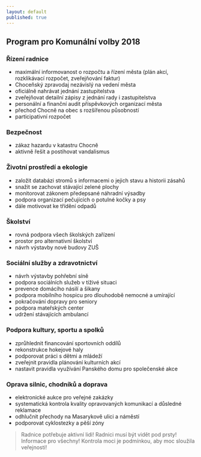```yaml
---
layout: default
published: true
---
```


## Program pro Komunální volby 2018
### Řízení radnice
 - maximální informovanost o rozpočtu a řízení města (plán akcí, rozklikávací rozpočet, zveřejňování faktur)
 - Choceňský zpravodaj nezávislý na vedení města
 - oficiálně nahrávat jednání zastupitelstva
 - zveřejňovat detailní zápisy z jednání rady i zastupitelstva
 - personální a finanční audit příspěvkových organizací města
 - přechod Chocně na obec s rozšířenou působností
 - participativní rozpočet
 
### Bezpečnost
 - zákaz hazardu v katastru Chocně
 - aktivně řešit a postihovat vandalismus

### Životní prostředí a ekologie
 - založit databázi stromů s informacemi o jejich stavu a historii zásahů
 - snažit se zachovat stávající zelené plochy
 - monitorovat zákonem předepsané náhradní výsadby
 - podpora organizací pečujících o potulné kočky a psy
 - dále motivovat ke třídění odpadů
 
### Školství
 - rovná podpora všech školských zařízení
 - prostor pro alternativní školství
 - návrh výstavby nové budovy ZUŠ

### Sociální služby a zdravotnictví
 - návrh výstavby pohřební síně
 - podpora sociálních služeb v tíživé situaci
 - prevence domácího násilí a šikany
 - podpora mobilního hospicu pro dlouhodobě nemocné a umírající
 - pokračování dopravy pro seniory
 - podpora mateřských center
 - udržení stávajících ambulancí

### Podpora kultury, sportu a spolků
 - zprůhlednit financování sportovních oddílů
 - rekonstrukce hokejové haly
 - podporovat práci s dětmi a mládeží
 - zveřejnit pravidla plánování kulturních akcí
 - nastavit pravidla využívání Panského domu pro společenské akce

### Oprava silnic, chodníků a doprava
 - elektronické aukce pro veřejné zakázky
 - systematická kontrola kvality opravovaných komunikací a důsledné reklamace
 - odhlučnit přechody na Masarykově ulici a náměstí
 - podporovat cyklostezky a pěší zóny

> Radnice potřebuje aktivní lidi!
> Radnici musí být vidět pod prsty!
> Informace pro všechny!
> Kontrola moci je podmínkou, aby moc sloužila veřejnosti!


